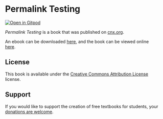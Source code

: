 # Permalink Testing

[![Open in Gitpod](https://gitpod.io/button/open-in-gitpod.svg)](https://gitpod.io/from-referrer/)

_Permalink Testing_ is a book that was published on [cnx.org](https://cnx.org/).

An ebook can be downloaded [here](https://github.com/cnx-user-books/cnxbook-permalink-testing/releases/latest), and the book can be viewed online [here](https://github.com/cnx-user-books/cnxbook-permalink-testing/releases/latest).

## License
This book is available under the [Creative Commons Attribution License](./LICENSE) license.

## Support
If you would like to support the creation of free textbooks for students, your [donations are welcome](https://riceconnect.rice.edu/donation/support-openstax-banner).
